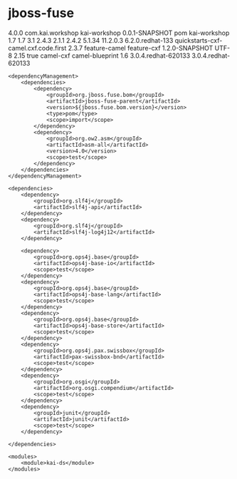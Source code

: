 # jboss-fuse

<project xmlns="http://maven.apache.org/POM/4.0.0" xmlns:xsi="http://www.w3.org/2001/XMLSchema-instance" xsi:schemaLocation="http://maven.apache.org/POM/4.0.0 http://maven.apache.org/xsd/maven-4.0.0.xsd">
  <modelVersion>4.0.0</modelVersion>
  <groupId>com.kai.workshop</groupId>
  <artifactId>kai-workshop</artifactId>
  <version>0.0.1-SNAPSHOT</version>
  <packaging>pom</packaging>
  <name>kai-workshop</name>
  
  <properties>
		<maven.compiler.target>1.7</maven.compiler.target>
		<maven.compiler.source>1.7</maven.compiler.source>
		<maven.compiler.plugin.version>3.1</maven.compiler.plugin.version>
		<maven-resources-plugin.version>2.4.3</maven-resources-plugin.version>
		<org.apache.commons.dbcp2.version>2.1.1</org.apache.commons.dbcp2.version>
		<org.apache.commons.pool2.version>2.4.2</org.apache.commons.pool2.version>
		<mysql-connector-java.version>5.1.34</mysql-connector-java.version>
		<com.oracle.ojdbc6.version>11.2.0.3</com.oracle.ojdbc6.version>
		<jboss.fuse.bom.version>6.2.0.redhat-133</jboss.fuse.bom.version>
		<fabric8.profile>quickstarts-cxf-camel.cxf.code.first</fabric8.profile>
		<version.maven-bundle-plugin>2.3.7</version.maven-bundle-plugin>
		<fabric8.parentProfiles>feature-camel feature-cxf</fabric8.parentProfiles>
		<fabric.version>1.2.0-SNAPSHOT</fabric.version>
		<project.build.sourceEncoding>UTF-8</project.build.sourceEncoding>
		<version.maven-surefire-plugin>2.15</version.maven-surefire-plugin>
		<skipTests>true</skipTests>
		<fabric8.features>camel-cxf camel-blueprint</fabric8.features>
		<jaxb2-maven-plugin.version>1.6</jaxb2-maven-plugin.version>
		<org.apache.cxf.codegen.version>3.0.4.redhat-620133</org.apache.cxf.codegen.version>
		<org.apache.cxf.cxf-xjc-plugin.version>3.0.4.redhat-620133</org.apache.cxf.cxf-xjc-plugin.version>
	</properties>

	<dependencyManagement>
		<dependencies>
			<dependency>
				<groupId>org.jboss.fuse.bom</groupId>
				<artifactId>jboss-fuse-parent</artifactId>
				<version>${jboss.fuse.bom.version}</version>
				<type>pom</type>
				<scope>import</scope>
			</dependency>
			<dependency>
				<groupId>org.ow2.asm</groupId>
				<artifactId>asm-all</artifactId>
				<version>4.0</version>
				<scope>test</scope>
			</dependency>
		</dependencies>
	</dependencyManagement>

	<dependencies>
		<dependency>
			<groupId>org.slf4j</groupId>
			<artifactId>slf4j-api</artifactId>
		</dependency>
		<dependency>
			<groupId>org.slf4j</groupId>
			<artifactId>slf4j-log4j12</artifactId>
		</dependency>

		<dependency>
			<groupId>org.ops4j.base</groupId>
			<artifactId>ops4j-base-io</artifactId>
			<scope>test</scope>
		</dependency>
		<dependency>
			<groupId>org.ops4j.base</groupId>
			<artifactId>ops4j-base-lang</artifactId>
			<scope>test</scope>
		</dependency>
		<dependency>
			<groupId>org.ops4j.base</groupId>
			<artifactId>ops4j-base-store</artifactId>
			<scope>test</scope>
		</dependency>
		<dependency>
			<groupId>org.ops4j.pax.swissbox</groupId>
			<artifactId>pax-swissbox-bnd</artifactId>
			<scope>test</scope>
		</dependency>
		<dependency>
			<groupId>org.osgi</groupId>
			<artifactId>org.osgi.compendium</artifactId>
			<scope>test</scope>
		</dependency>
		<dependency>
			<groupId>junit</groupId>
			<artifactId>junit</artifactId>
			<scope>test</scope>
		</dependency>

	</dependencies>

	<modules>
		<module>kai-ds</module>
	</modules>
  
</project>
